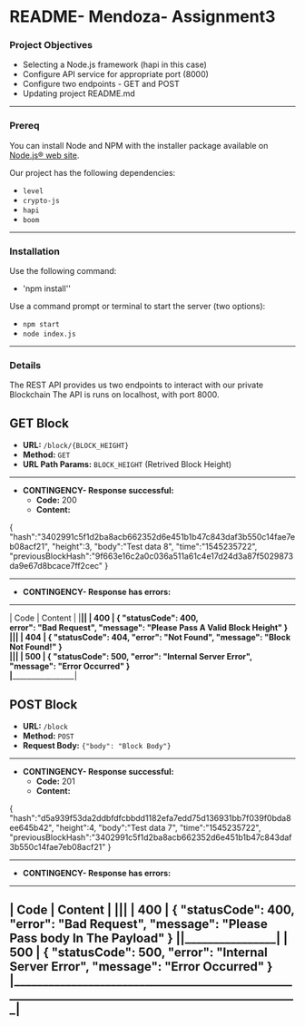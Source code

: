 # README- Mendoza- Assignment3 

### Project Objectives
- Selecting a Node.js framework (hapi in this case)
- Configure API service for appropriate port (8000)
- Configure two endpoints - GET and POST
- Updating project README.md 
----------------------------------------------------------------------
### Prereq
You can install Node and NPM with the installer package available on [Node.js® web site](https://nodejs.org/en/).

Our project has the following dependencies: 
- `level`
- `crypto-js`
- `hapi`
- `boom`
----------------------------------------------------------------------
### Installation
Use the following command:
- 'npm install''

Use a command prompt or terminal to start the server (two options): 
- `npm start`
- `node index.js`
----------------------------------------------------------------------
### Details
The REST API provides us two endpoints to interact with our private Blockchain
The API is runs on localhost, with port 8000.


**GET Block**
----------------------------------------------------------------------
* **URL:** `/block/{BLOCK_HEIGHT}`
* **Method:** `GET`
* **URL Path Params:** `BLOCK_HEIGHT` (Retrived Block Height)

_ _ _ _ _ _ _ _ _ _ _ _ _ _ _ _ _ _ _ _ _ _ _ _ _ _ _ _ _ _ _ _ _ _ _ _ _ _ _ _ _ _ _ _ _ _
* **CONTINGENCY- Response successful:**
    * **Code:** 200
    * **Content:**

{
	"hash":"3402991c5f1d2ba8acb662352d6e451b1b47c843daf3b550c14fae7eb08acf21",
	"height":3,
	"body":"Test data 8",
	"time":"1545235722",
	"previousBlockHash":"9f663e16c2a0c036a511a61c4e17d24d3a87f5029873da9e67d8bcace7ff2cec"
}
_ _ _ _ _ _ _ _ _ _ _ _ _ _ _ _ _ _ _ _ _ _ _ _ _ _ _ _ _ _ _ _ _ _ _ _ _ _ _ _ _ _ _ _ _ _

* **CONTINGENCY- Response has errors:**

______________________________________________________________________________________________________
| Code   | Content                                                                                    |
|________|____________________________________________________________________________________________|
| 400    | {
				"statusCode": 400,                
				error": "Bad Request", 
				"message": "Please Pass A Valid Block Height"
		   } 
|________|____________________________________________________________________________________________|
| 404    | {
				"statusCode": 404, 
			    "error": "Not Found", 
				"message": "Block Not Found!"
			}                   
|________|____________________________________________________________________________________________|
| 500    | {
				"statusCode": 500, 
				"error": "Internal Server Error", 
				"message": "Error Occurred"
		   }         
|_____________________________________________________________________________________________________|

**POST Block**
----------------------------------------------------------------------
* **URL:** `/block`
* **Method:** `POST`
* **Request Body:** `{"body": "Block Body"}`

_ _ _ _ _ _ _ _ _ _ _ _ _ _ _ _ _ _ _ _ _ _ _ _ _ _ _ _ _ _ _ _ _ _ _ _ _ _ _ _ _ _ _ _ _ _
* **CONTINGENCY- Response successful:**
    * **Code:** 201
    * **Content:**

{
	"hash":"d5a939f53da2ddbfdfcbbdd1182efa7edd75d136931bb7f039f0bda8ee645b42",
	"height":4,
	"body":"Test data 7",
	"time":"1545235722",
	"previousBlockHash":"3402991c5f1d2ba8acb662352d6e451b1b47c843daf3b550c14fae7eb08acf21"
}

_ _ _ _ _ _ _ _ _ _ _ _ _ _ _ _ _ _ _ _ _ _ _ _ _ _ _ _ _ _ _ _ _ _ _ _ _ _ _ _ _ _ _ _ _ _

* **CONTINGENCY- Response has errors:**
______________________________________________________________________________________________________
| Code   | Content                                                                                    |
|________|____________________________________________________________________________________________|
| 400    | {
				"statusCode": 400, 
				"error": "Bad Request", 
				"message": "Please Pass body In The Payload"
		   } 
|________|____________________________________________________________________________________________|
| 500    | {
				"statusCode": 500, 
				"error": "Internal Server Error", 
				"message": "Error Occurred"
		   }        
|____________________________________________________________________________________________________|
----------------------------------------------------------------------